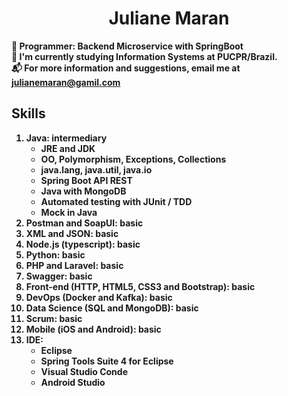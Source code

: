 <h1 align="center"><b> Juliane Maran <b></h1>  

:office: Programmer: Backend Microservice with SpringBoot   
:school: I'm currently studying Information Systems at PUCPR/Brazil.   
:mailbox_with_mail: For more information and suggestions, email me at julianemaran@gamil.com

  <h2>Skills</h2>

<ol>
  <li>Java: intermediary</a>                
    <ul>                          
      <li>JRE and JDK</li>           
      <li>OO, Polymorphism, Exceptions, Collections</li>  
      <li>java.lang, java.util, java.io</li>
      <li>Spring Boot API REST</li>       
      <li>Java with MongoDB</li>
      <li>Automated testing with JUnit / TDD</li>
      <li>Mock in Java</li>
    </ul>
  </li>
  <li>Postman and SoapUI: basic</li>
  <li>XML and JSON: basic</li>
  <li>Node.js (typescript): basic</li>
  <li>Python: basic</li>
  <li>PHP and Laravel: basic</li>
  <li>Swagger: basic</li>
  <li>Front-end (HTTP, HTML5, CSS3 and Bootstrap): basic</li>
  <li>DevOps (Docker and Kafka): basic </li> 
  <li>Data Science (SQL and MongoDB): basic</li>
  <li>Scrum: basic</li>
  <li>Mobile (iOS and Android): basic</li>
  <li>IDE: 
    <ul>
      <li>Eclipse</li>
      <li>Spring Tools Suite 4 for Eclipse</li>
      <li>Visual Studio Conde</li>
      <li>Android Studio</li>
    </ul>
  </li>
</ol>

